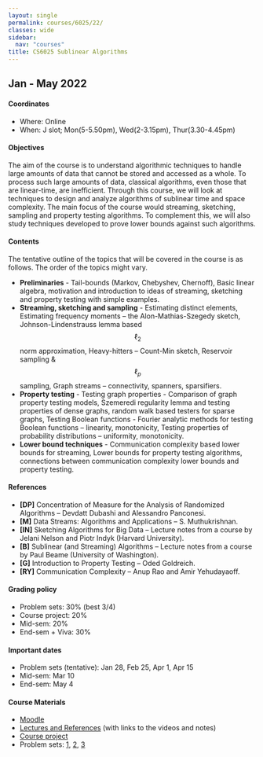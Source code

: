 ```yaml
---
layout: single
permalink: courses/6025/22/
classes: wide
sidebar:
  nav: "courses"
title: CS6025 Sublinear Algorithms
---
```


## Jan - May 2022

#### Coordinates
- Where: Online
- When: J slot; Mon(5-5.50pm), Wed(2-3.15pm), Thur(3.30-4.45pm)

#### Objectives
The aim of the course is to understand algorithmic techniques to handle large amounts of data that cannot be stored and accessed as a whole. To process such large amounts of data, classical algorithms, even those that are linear-time, are inefficient. Through this course, we will look at techniques to design and analyze algorithms of sublinear time and space complexity. The main focus of the course would streaming, sketching, sampling and property testing algorithms. To complement this, we will also study techniques developed to prove lower bounds against such algorithms.

#### Contents
The tentative outline of the topics that will be covered in the course is as follows. The order of the topics might vary.

- **Preliminaries** -  Tail-bounds (Markov, Chebyshev, Chernoff), Basic linear algebra, motivation and introduction to ideas of streaming, sketching and property testing with simple examples.
- **Streaming, sketching and sampling** - Estimating distinct elements, Estimating frequency moments – the Alon-Mathias-Szegedy sketch, Johnson-Lindenstrauss lemma based $$\ell_2$$ norm approximation, Heavy-hitters – Count-Min sketch, Reservoir sampling & $$\ell_p$$ sampling, Graph streams – connectivity, spanners, sparsifiers.
- **Property testing** - Testing graph properties - Comparison of graph property testing models, Szemeredi regularity lemma and testing properties of dense graphs, random walk based testers for sparse graphs,
Testing Boolean functions - Fourier analytic methods for testing Boolean functions – linearity, monotonicity,
Testing properties of probability distributions – uniformity, monotonicity.
- **Lower bound techniques** - Communication complexity based lower bounds for streaming, Lower bounds for property testing algorithms, connections between communication complexity lower bounds and property testing.

#### References
 - **[DP]** Concentration of Measure for the Analysis of Randomized Algorithms – Devdatt Dubashi and Alessandro Panconesi.
- **[M]** Data Streams: Algorithms and Applications – S. Muthukrishnan.
- **[IN]** Sketching Algorithms for Big Data – Lecture notes from a course by Jelani Nelson and Piotr Indyk (Harvard University).
- **[B]** Sublinear (and Streaming) Algorithms – Lecture notes from a course by Paul Beame (University of Washington).
- **[G]** Introduction to Property Testing – Oded Goldreich.
- **[RY]** Communication Complexity – Anup Rao and Amir Yehudayaoff.

#### Grading policy
 - Problem sets: 30% (best 3/4)
 - Course project: 20%
 - Mid-sem: 20%
 - End-sem + Viva: 30%

#### Important dates
 - Problem sets (tentative): Jan 28, Feb 25, Apr 1, Apr 15
 - Mid-sem: Mar 10
 - End-sem: May 4

#### Course Materials
 - [Moodle](https://courses.iitm.ac.in/course/view.php?id=1333)
 - [Lectures and References](lectures.html) (with links to the videos and notes)
 - [Course project](https://hackmd.io/@yaduv/SklYH0Lfc)
 - Problem sets: [1](https://courses.iitm.ac.in/mod/assign/view.php?id=18714), [2](https://courses.iitm.ac.in/mod/assign/view.php?id=21077), [3](https://courses.iitm.ac.in/mod/assign/view.php?id=24608)
